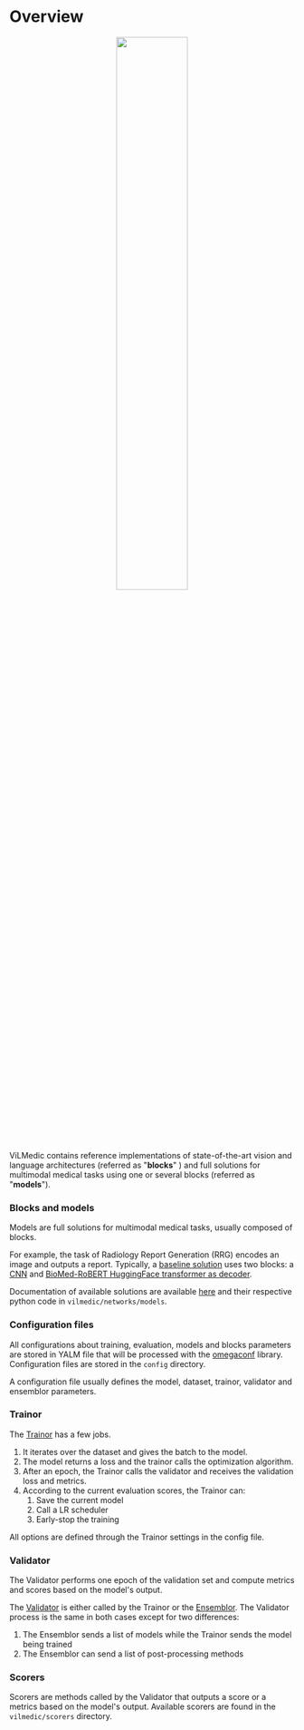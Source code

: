 
# Overview
<p align="center">
<img src="https://github.com/jbdel/vilmedic/blob/main/docs/source/advance/images/overview.jpg?raw=true" width="50%"/>
</p>

ViLMedic contains reference implementations of state-of-the-art vision and 
language architectures (referred as "**blocks**" ) and full solutions for multimodal medical 
tasks using one or several blocks (referred as "**models**").

### Blocks and models
Models are full solutions for multimodal medical tasks, usually composed of blocks. <br/>

For example, the task of Radiology Report Generation (RRG) encodes an image and outputs a report. Typically, a 
[baseline solution](https://github.com/jbdel/vilmedic/blob/main/vilmedic/networks/models/rrg/RRG.py) uses two blocks: a [CNN](https://github.com/jbdel/vilmedic/blob/main/vilmedic/networks/blocks/vision/cnn.py) 
and [BioMed-RoBERT HuggingFace transformer as decoder](https://github.com/jbdel/vilmedic/blob/main/vilmedic/networks/blocks/huggingface/encoder_decoder/encoder_decoder_model.py).

Documentation of available solutions are available [here](https://vilmedic.readthedocs.io/en/latest/vilmedic/models.html) and their respective python code in 
`vilmedic/networks/models`.

### Configuration files
All configurations about training, evaluation, models and blocks parameters are stored in YALM file that will be processed with the 
[omegaconf](https://github.com/omry/omegaconf) library. Configuration files are stored in the `config` directory. 

A configuration file usually defines the model, dataset, trainor, validator and ensemblor parameters.

### Trainor

The [Trainor](https://github.com/jbdel/vilmedic/blob/main/vilmedic/executors/trainor.py) has a few jobs.
1. It iterates over the dataset and gives the batch to the model. 
1. The model returns a loss and the trainor calls the optimization algorithm. 
1. After an epoch, the Trainor calls the validator and receives the validation loss and metrics. 
1. According to the current evaluation scores, the Trainor can:
    1. Save the current model
    1. Call a LR scheduler
    1. Early-stop the training

All options are defined through the Trainor settings in the config file.

### Validator
The Validator performs one epoch of the validation set and compute metrics and scores based on the model's output.

The [Validator](https://github.com/jbdel/vilmedic/blob/main/vilmedic/executors/validator.py) is 
either called by the Trainor or the [Ensemblor](https://github.com/jbdel/vilmedic/blob/main/bin/ensemble.py).
The Validator process is the same in both cases except for two differences:
1. The Ensemblor sends a list of models while the Trainor sends the model being trained
1. The Ensemblor can send a list of post-processing methods

### Scorers
Scorers are methods called by the Validator that outputs a score or a metrics based on the model's output.
Available scorers are found in the `vilmedic/scorers` directory.

